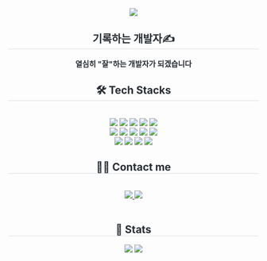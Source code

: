 <div align= "center">
    <img src="https://capsule-render.vercel.app/api?type=transparent&color=gradient&height=120&text=SunYeong's%20Github🤭&animation=twinkling&fontColor=000000&fontSize=60" />
    </div>
    <div align= "center"> 
    <h2 style="border-bottom: 1px solid #d8dee4; color: #282d33;"> 기록하는 개발자✍️ </h2>  
    <div style="font-weight: 700; font-size: 15px; text-align: center; color: #282d33;"> 열심히 "잘"하는 개발자가 되겠습니다 </div> 
    </div>
    <div align= "center">
    <h2 style="border-bottom: 1px solid #d8dee4; color: #282d33;"> 🛠️ Tech Stacks </h2> <br> 
    <div style="margin: 0 auto; text-align: center;" align= "center"> <img src="https://img.shields.io/badge/Amazon AWS-232F3E?style=flat&logo=Amazon AWS&logoColor=white">
          <img src="https://img.shields.io/badge/Bootstrap-7952B3?style=flat&logo=Bootstrap&logoColor=white">
          <img src="https://img.shields.io/badge/Github-181717?style=flat&logo=Github&logoColor=white">
          <img src="https://img.shields.io/badge/HTML5-E34F26?style=flat&logo=HTML5&logoColor=white">
          <img src="https://img.shields.io/badge/jQuery-0769AD?style=flat&logo=jQuery&logoColor=white">
          <br/><img src="https://img.shields.io/badge/Java-007396?style=flat&logo=Java&logoColor=white">
          <img src="https://img.shields.io/badge/Javascript-F7DF1E?style=flat&logo=Javascript&logoColor=white">
          <img src="https://img.shields.io/badge/MySQL-4479A1?style=flat&logo=MySQL&logoColor=white">
          <img src="https://img.shields.io/badge/Oracle-F80000?style=flat&logo=Oracle&logoColor=white">
          <img src="https://img.shields.io/badge/Spring Boot-6DB33F?style=flat&logo=Spring Boot&logoColor=white">
          <br/><img src="https://img.shields.io/badge/Apache Tomcat-F8DC75?style=flat&logo=Apache Tomcat&logoColor=white">
          <img src="https://img.shields.io/badge/Discord-5865F2?style=flat&logo=Discord&logoColor=white">
          <img src="https://img.shields.io/badge/Notion-000000?style=flat&logo=Notion&logoColor=white">
          <img src="https://img.shields.io/badge/Slack-4A154B?style=flat&logo=Slack&logoColor=white">
          </div>
    </div>
    <div align= "center">
    <h2 style="border-bottom: 1px solid #d8dee4; color: #282d33;"> 🧑‍💻 Contact me </h2> <br> 
    <div align= "center"> <a href=https://velog.io/@wlwlgoyo> <img src="https://img.shields.io/badge/Velog-20C997?style=flat&logo=Velog&logoColor=white&link=https://velog.io/@wlwlgoyo"> </a>
         <a href=go-young.notion.site> <img src="https://img.shields.io/badge/Notion-000000?style=flat&logo=Notion&logoColor=white&link=go-young.notion.site"> </a>
          </div>  <br> 
    <div align= "center">  </div> 
    </div>
    <div align= "center"> 
    <h2 style="border-bottom: 1px solid #d8dee4; color: #282d33;"> 🏅 Stats </h2> <div align= "center"> <img src="https://github-readme-stats.vercel.app/api?username=SunYeong's Github🤭&custom_title=SunYeong's Github🤭's Github Stat&bg_color=180,000000,00000000&title_color=000000&text_color=000000"
        /> <img src="https://github-readme-stats.vercel.app/api/top-langs/?username=SunYeong's Github🤭&layout=compact&bg_color=180,000000,00000000&title_color=000000&text_color=000000"
          /> </div> 
    </div>
    

